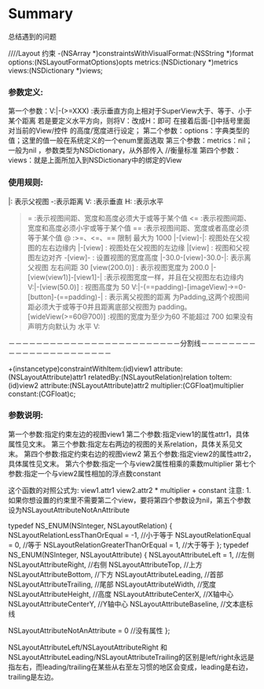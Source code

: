 # Summary
总结遇到的问题


////Layout 约束
-(NSArray *)constraintsWithVisualFormat:(NSString *)format options:(NSLayoutFormatOptions)opts metrics:(NSDictionary *)metrics views:(NSDictionary *)views;

### 参数定义:
第一个参数：V:|-(>=XXX) :表示垂直方向上相对于SuperView大于、等于、小于某个距离
若是要定义水平方向，则将V：改成H：即可
在接着后面-[]中括号里面对当前的View/控件 的高度/宽度进行设定；
第二个参数：options：字典类型的值；这里的值一般在系统定义的一个enum里面选取
第三个参数：metrics：nil；一般为nil ，参数类型为NSDictionary，从外部传入 //衡量标准
第四个参数：views：就是上面所加入到NSDictionary中的绑定的View


### 使用规则:
|: 表示父视图
-:表示距离
V:  :表示垂直
H:  :表示水平
>= :表示视图间距、宽度和高度必须大于或等于某个值
<= :表示视图间距、宽度和高度必须小宇或等于某个值
== :表示视图间距、宽度或者高度必须等于某个值
@  :>=、<=、==  限制   最大为  1000
|-[view]-|:  视图处在父视图的左右边缘内
|-[view]  :   视图处在父视图的左边缘
|[view]   :   视图和父视图左边对齐
-[view]-  :  设置视图的宽度高度
|-30.0-[view]-30.0-|:  表示离父视图 左右间距  30
[view(200.0)] : 表示视图宽度为 200.0
|-[view(view1)]-[view1]-| :表示视图宽度一样，并且在父视图左右边缘内
V:|-[view(50.0)] : 视图高度为  50
V:|-(==padding)-[imageView]->=0-[button]-(==padding)-| : 表示离父视图的距离
为Padding,这两个视图间距必须大于或等于0并且距离底部父视图为 padding。
[wideView(>=60@700)]  :视图的宽度为至少为60 不能超过  700
如果没有声明方向默认为  水平  V:


－－－－－－－－－－－－－－－－－－－－－－－－－分割线－－－－－－－－－－－－－－－－－－－－－－－

+(instancetype)constraintWithItem:(id)view1 attribute:(NSLayoutAttribute)attr1 relatedBy:(NSLayoutRelation)relation toItem:(id)view2 attribute:(NSLayoutAttribute)attr2 multiplier:(CGFloat)multiplier constant:(CGFloat)c;

### 参数说明:
第一个参数:指定约束左边的视图view1
第二个参数:指定view1的属性attr1，具体属性见文末。
第三个参数:指定左右两边的视图的关系relation，具体关系见文末。
第四个参数:指定约束右边的视图view2
第五个参数:指定view2的属性attr2，具体属性见文末。
第六个参数:指定一个与view2属性相乘的乘数multiplier
第七个参数:指定一个与view2属性相加的浮点数constant


这个函数的对照公式为:
view1.attr1 <relation> view2.attr2 * multiplier + constant
注意:
1.如果你想设置的约束里不需要第二个view，要将第四个参数设为nil，第五个参数设为NSLayoutAttributeNotAnAttribute

typedef NS_ENUM(NSInteger, NSLayoutRelation) {
NSLayoutRelationLessThanOrEqual = -1,          //小于等于
NSLayoutRelationEqual = 0,                     //等于
NSLayoutRelationGreaterThanOrEqual = 1,        //大于等于
};
typedef NS_ENUM(NSInteger, NSLayoutAttribute) {
NSLayoutAttributeLeft = 1,                     //左侧
NSLayoutAttributeRight,                        //右侧
NSLayoutAttributeTop,                          //上方
NSLayoutAttributeBottom,                       //下方
NSLayoutAttributeLeading,                      //首部
NSLayoutAttributeTrailing,                     //尾部
NSLayoutAttributeWidth,                        //宽度
NSLayoutAttributeHeight,                       //高度
NSLayoutAttributeCenterX,                      //X轴中心
NSLayoutAttributeCenterY,                      //Y轴中心
NSLayoutAttributeBaseline,                     //文本底标线

NSLayoutAttributeNotAnAttribute = 0            //没有属性
};

NSLayoutAttributeLeft/NSLayoutAttributeRight 和NSLayoutAttributeLeading/NSLayoutAttributeTrailing的区别是left/right永远是指左右，而leading/trailing在某些从右至左习惯的地区会变成，leading是右边，trailing是左边。
